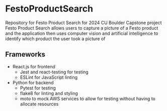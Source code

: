 # FestoProductSearch

Repository for Festo Product Search for 2024 CU Boulder Capstone project
Festo Product Search allows users to capture a picture of a Festo product and the application then uses computer vision and artificial intelligence to identify which product the user took a picture of


## Frameworks
- React.js for frontend
   - Jest and react-testing for testing
   - ESLint for JavaScript linting
- Python for backend
   - Pytest for testing
   - flake8 for linting and styling
   - moto to mock AWS services to allow for testing without having to allocate resources
